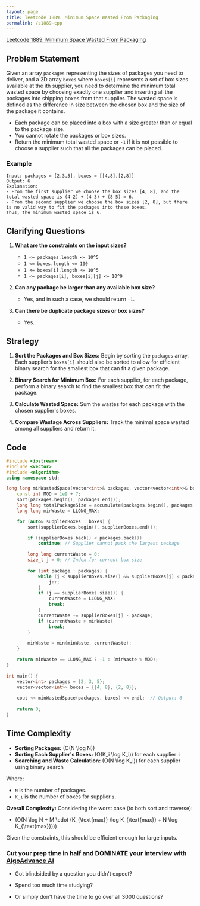 ```yaml
---
layout: page
title: leetcode 1889. Minimum Space Wasted From Packaging
permalink: /s1889-cpp
---
```

[Leetcode 1889. Minimum Space Wasted From Packaging](https://algoadvance.github.io/algoadvance/l1889)
## Problem Statement

Given an array `packages` representing the sizes of packages you need to deliver, and a 2D array `boxes` where `boxes[i]` represents a set of box sizes available at the ith supplier, you need to determine the minimum total wasted space by choosing exactly one supplier and inserting all the packages into shipping boxes from that supplier. The wasted space is defined as the difference in size between the chosen box and the size of the package it contains.

- Each package can be placed into a box with a size greater than or equal to the package size.
- You cannot rotate the packages or box sizes.
- Return the minimum total wasted space or `-1` if it is not possible to choose a supplier such that all the packages can be placed.

### Example
```plaintext
Input: packages = [2,3,5], boxes = [[4,8],[2,8]]
Output: 6
Explanation: 
- From the first supplier we choose the box sizes [4, 8], and the total wasted space is (4-2) + (4-3) + (8-5) = 6.
- From the second supplier we choose the box sizes [2, 8], but there is no valid way to fit the packages into these boxes.
Thus, the minimum wasted space is 6.
```

## Clarifying Questions
1. **What are the constraints on the input sizes?**
   - `1 <= packages.length <= 10^5`
   - `1 <= boxes.length <= 100`
   - `1 <= boxes[i].length <= 10^5`
   - `1 <= packages[i], boxes[i][j] <= 10^9`

2. **Can any package be larger than any available box size?**
   - Yes, and in such a case, we should return `-1`.

3. **Can there be duplicate package sizes or box sizes?**
   - Yes.

## Strategy

1. **Sort the Packages and Box Sizes:** 
   Begin by sorting the `packages` array. Each supplier’s `boxes[i]` should also be sorted to allow for efficient binary search for the smallest box that can fit a given package.

2. **Binary Search for Minimum Box:** 
   For each supplier, for each package, perform a binary search to find the smallest box that can fit the package.

3. **Calculate Wasted Space:**
   Sum the wastes for each package with the chosen supplier's boxes.

4. **Compare Wastage Across Suppliers:** 
   Track the minimal space wasted among all suppliers and return it.

## Code

```cpp
#include <iostream>
#include <vector>
#include <algorithm>
using namespace std;

long long minWastedSpace(vector<int>& packages, vector<vector<int>>& boxes) {
    const int MOD = 1e9 + 7;
    sort(packages.begin(), packages.end());
    long long totalPackageSize = accumulate(packages.begin(), packages.end(), 0LL);
    long long minWaste = LLONG_MAX;

    for (auto& supplierBoxes : boxes) {
        sort(supplierBoxes.begin(), supplierBoxes.end());

        if (supplierBoxes.back() < packages.back())
            continue; // Supplier cannot pack the largest package

        long long currentWaste = 0;
        size_t j = 0; // Index for current box size
        
        for (int package : packages) {
            while (j < supplierBoxes.size() && supplierBoxes[j] < package) {
                j++;
            }
            if (j == supplierBoxes.size()) {
                currentWaste = LLONG_MAX;
                break;
            }
            currentWaste += supplierBoxes[j] - package;
            if (currentWaste > minWaste) 
                break;
        }
        
        minWaste = min(minWaste, currentWaste);
    }

    return minWaste == LLONG_MAX ? -1 : (minWaste % MOD);
}

int main() {
    vector<int> packages = {2, 3, 5};
    vector<vector<int>> boxes = {{4, 8}, {2, 8}};
    
    cout << minWastedSpace(packages, boxes) << endl;  // Output: 6
    
    return 0;
}
```

## Time Complexity

- **Sorting Packages:** \(O(N \log N)\)
- **Sorting Each Supplier's Boxes:** \(O(K_i \log K_i)\) for each supplier `i`
- **Searching and Waste Calculation:** \(O(N \log K_i)\) for each supplier using binary search

Where:
- `N` is the number of packages.
- `K_i` is the number of boxes for supplier `i`.

**Overall Complexity:** Considering the worst case (to both sort and traverse):
- \(O(N \log N + M \cdot (K_{\text{max}} \log K_{\text{max}} + N \log K_{\text{max}}))\)

Given the constraints, this should be efficient enough for large inputs.


### Cut your prep time in half and DOMINATE your interview with [AlgoAdvance AI](https://algoAdvance.com)

- Got blindsided by a question you didn't expect?

- Spend too much time studying?

- Or simply don't have the time to go over all 3000 questions?

